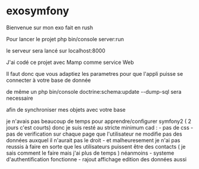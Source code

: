 # exosymfony


Bienvenue sur mon exo fait en rush 

Pour lancer le projet php bin/console server:run 

le serveur sera lancé sur localhost:8000

J'ai codé ce projet avec Mamp comme service Web 

Il faut donc que vous adaptiez les parametres pour que l'appli puisse se connecter à votre base de donnée 

de même un php bin/console doctrine:schema:update --dump-sql sera necessaire 

afin de synchroniser mes objets avec votre base 

je n'avais pas beaucoup  de temps pour apprendre/configurer symfony2 ( 2 jours c'est courts) donc je suis resté au stricte minimum cad :
		- pas de css 
		- pas de verification sur chaque page que l'utilisateur ne modifie pas des données auxquel il n'aurait pas le droit 
		- et malheuresement je n'ai pas reussis à faire en sorte que les utilisateurs puissent être des contacts ( je sais comment le faire mais j'ai plus de temps )
néanmoins 
		- systeme d'authentification fonctionne 
		- rajout affichage edition des données aussi 
		
